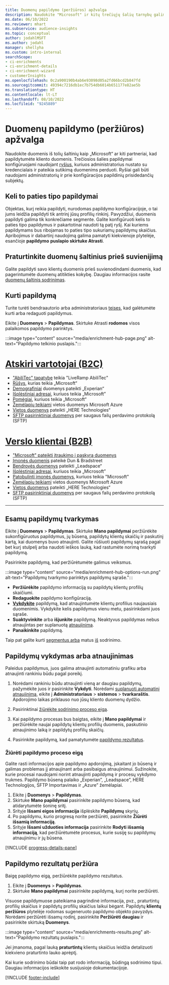 ```yaml
---
title: Duomenų papildymo (peržiūros) apžvalga
description: Naudokite "Microsoft" ir kitų trečiųjų šalių tarnybų galimybes, kad praturtintumėte savo klientų duomenis.
ms.date: 06/10/2022
ms.reviewer: mhart
ms.subservice: audience-insights
ms.topic: conceptual
author: jodahlMSFT
ms.author: jodahl
manager: shellyha
ms.custom: intro-internal
searchScope:
- ci-enrichments
- ci-enrichment-details
- ci-enrichment-wizard
- customerInsights
ms.openlocfilehash: 0c2a900190b4ab6e93098d05a2fd66bcd2b847fd
ms.sourcegitcommit: 49394c7216db1ec7b754db6014b651177e82ae5b
ms.translationtype: HT
ms.contentlocale: lt-LT
ms.lasthandoff: 08/10/2022
ms.locfileid: "9245889"
---
```

# <a name="data-enrichment-preview-overview"></a>Duomenų papildymo (peržiūros) apžvalga

Naudokite duomenis iš tolių šaltinių kaip „Microsoft“ ar kiti partneriai, kad papildytumėte kliento duomenis. Trečiosios šalies papildymai konfigūruojami naudojant [ryšius](connections.md), kuriuos administratorius nustato su kredencialais ir pateikia sutikimą duomenims perduoti. Ryšiai gali būti naudojami administratorių ir prie konfigūracijos papildinių prisidedančių subjektų.  

## <a name="multiple-enrichments-of-the-same-type"></a>Keli to paties tipo papildymai

Objektas, kurį reikia papildyti, nurodomas papildymo konfigūracijoje, o tai jums leidžia papildyti tik antrinį jūsų profilių rinkinį. Pavyzdžiui, duomenis papildyti galima tik konkrečiame segmente. Galite konfigūruoti kelis to paties tipo papildymus ir pakartotinai naudoti tą patį ryšį. Kai kuriems papildymams bus ribojamas to paties tipo sukuriamų papildymų skaičius. Apribojimus ir dabartinį naudojimą galima pamatyti kiekvienoje plytelėje, esančioje **papildymo** **puslapio skirtuke Atrasti**.

## <a name="enrich-data-sources-before-unification"></a>Praturtinkite duomenų šaltinius prieš suvienijimą

Galite papildyti savo klientų duomenis prieš suvienodindami duomenis, kad pagerintumėte duomenų atitikties kokybę. Daugiau informacijos rasite [duomenų šaltinis sodrinimas](data-sources-enrichment.md).

## <a name="create-an-enrichment"></a>Kurti papildymą

Turite turėti bendraautorio arba administratoriaus [teises](permissions.md), kad galėtumėte kurti arba redaguoti papildymus.

Eikite į **Duomenys** > **Papildymas**. Skirtuke Atrasti **rodomos** visos palaikomos papildymo parinktys.

:::image type="content" source="media/enrichment-hub-page.png" alt-text="Papildymo telkinio puslapis.":::

# <a name="individual-consumers-b-to-c"></a>[Atskiri vartotojai (B2C)](#tab/b2c)

- ["AbiliTec" tapatybę](enrichment-liveramp.md) teikia "LiveRamp AbiliTec"
- [Rūšys](enrichment-microsoft.md), kurias teikia „Microsoft“
- [Demografiniai](enrichment-experian.md) duomenys pateikti „Experian“
- [Išplėstiniai adresai](enrichment-enhanced-addresses.md), kuriuos teikia „Microsoft”
- [Pomėgiai](enrichment-microsoft.md), kuriuos teikia „Microsoft“
- [Žemėlapių teikiami](enrichment-azure-maps.md) vietos duomenys Microsoft Azure
- [Vietos duomenys](enrichment-here.md) pateikti „HERE Technologies“
- [SFTP pasirinktiniai duomenys](enrichment-SFTP-custom-import.md) per saugaus failų perdavimo protokolą (SFTP)

# <a name="business-accounts-b-to-b"></a>[Verslo klientai (B2B)](#tab/b2b)

- ["Microsoft" pateikti įtraukimo į paskyrą duomenys](enrichment-office.md)
- [Įmonės duomenis](enrichment-dnb.md) pateikė Dun & Bradstreet
- [Bendrovės duomenys](enrichment-leadspace.md) pateikti „Leadspace“
- [Išplėstiniai adresai](enrichment-enhanced-addresses.md), kuriuos teikia „Microsoft”
- [Patobulinti įmonės duomenys](enrichment-enhanced-company-data.md), kuriuos teikia "Microsoft"
- [Žemėlapių teikiami](enrichment-azure-maps.md) vietos duomenys Microsoft Azure
- [Vietos duomenys](enrichment-here.md) pateikti „HERE Technologies“
- [SFTP pasirinktiniai duomenys](enrichment-SFTP-custom-import.md) per saugaus failų perdavimo protokolą (SFTP)

---

## <a name="manage-existing-enrichments"></a>Esamų papildymų tvarkymas

Eikite į **Duomenys** > **Papildymas**. Skirtuke **Mano papildymai** peržiūrėkite sukonfigūruotus papildymus, jų būseną, papildytų klientų skaičių ir paskutinį kartą, kai duomenys buvo atnaujinti. Galite rūšiuoti papildymų sąrašą pagal bet kurį stulpelį arba naudoti ieškos lauką, kad rastumėte norimą tvarkyti papildymą.

Pasirinkite papildymą, kad peržiūrėtumėte galimus veiksmus.

:::image type="content" source="media/enrichment-hub-options-run.png" alt-text="Papildymų tvarkymo parinktys papildymų sąraše.":::

- **Peržiūrėkite** papildymo informaciją su papildytų klientų profilių skaičiumi.
- **Redaguokite** papildymo konfigūraciją.
- [**Vykdykite**](#run-or-refresh-enrichments) papildymą, kad atnaujintumėte klientų profilius naujausiais duomenimis. Vykdykite kelis papildymus vienu metu, pasirinkdami juos sąraše.
- **Suaktyvinkite** arba **išjunkite** papildymą. Neaktyvus papildymas nebus atnaujintas per suplanuotą [atnaujinimą](schedule-refresh.md).
- **Panaikinkite** papildymą.

Taip pat galite kurti [segmentus arba](segments.md) matus [iš](measures.md) sodrinimo.

## <a name="run-or-refresh-enrichments"></a>Papildymų vykdymas arba atnaujinimas

Paleidus papildymus, juos galima atnaujinti automatiniu grafiku arba atnaujinti rankiniu būdu pagal poreikį.

1. Norėdami rankiniu būdu atnaujinti vieną ar daugiau papildymų, pažymėkite juos ir pasirinkite **Vykdyti**. Norėdami [suplanuoti automatinį atnaujinimą](schedule-refresh.md), eikite į **Administratoriaus** > **sistemos** > **tvarkaraštis**. Apdorojimo laikas priklauso nuo jūsų kliento duomenų dydžio.

1. Pasirinktinai [žiūrėkite sodrinimo proceso eigą](#see-the-progress-of-the-enrichment-process).

1. Kai papildymo procesas bus baigtas, eikite į **Mano papildymai** ir peržiūrėkite naujai papildytų klientų profilių duomenis, paskutinio atnaujinimo laiką ir papildytų profilių skaičių.

1. Pasirinkite papildymą, kad pamatytumėte [papildymo rezultatus](#view-enrichment-results).

### <a name="see-the-progress-of-the-enrichment-process"></a>Žiūrėti papildymo proceso eigą

Galite rasti informacijos apie papildymo apdorojimą, įskaitant jo būseną ir galimas problemas jį atnaujinant arba pasibaigus atnaujinimui. Sužinokite, kurie procesai naudojami norint atnaujinti papildymą ir procesų vykdymo trukmes. Papildymo būseną palaiko „Experian”, „Leadspace”, HERE Technologijos, SFTP Importavimas ir „Azure” žemėlapiai.

1. Eikite į **Duomenys** > **Papildymas**.
1. Skirtuke **Mano papildymai** pasirinkite papildymo būseną, kad atidarytumėte šoninę sritį.
1. Srityje **Išsami eigos informacija** išplėskite **Papildymų** skyrių.
1. Po papildymu, kurio progresą norite peržiūrėti, pasirinkite **Žiūrėti išsamią informaciją**.
1. Srityje **Išsami užduoties informacija** pasirinkite **Rodyti išsamią informaciją**, kad peržiūrėtumėte procesus, kurie susiję su papildymų atnaujinimu ir jų būsena.

[!INCLUDE [progress-details-pane](includes/progress-details-pane.md)]

## <a name="view-enrichment-results"></a>Papildymo rezultatų peržiūra

Baigę papildymo eigą, peržiūrėkite papildymo rezultatus.

1. Eikite į **Duomenys** > **Papildymas**.
1. Skirtuke **Mano papildymai** pasirinkite papildymą, kurį norite peržiūrėti.

Visuose papildymuose pateikiama pagrindinė informacija, pvz., praturtintų profilių skaičius ir papildytų profilių skaičius laikui bėgant. Papildytų **klientų peržiūros** plytelėje rodomas sugeneruoto papildymo objekto pavyzdys. Norėdami peržiūrėti išsamų rodinį, pasirinkite **Peržiūrėti daugiau** ir pasirinkite skirtuką **Duomenys**.

:::image type="content" source="media/enrichments-results.png" alt-text="Papildymo rezultatų puslapis.":::

Jei įmanoma, pagal lauką **praturtintų** klientų skaičius leidžia detalizuoti kiekvieno praturtinto lauko aprėptį.

Kai kurie sodrinimo būdai taip pat rodo informaciją, būdingą sodrinimo tipui. Daugiau informacijos ieškokite susijusioje dokumentacijoje.

[!INCLUDE [footer-include](includes/footer-banner.md)]
